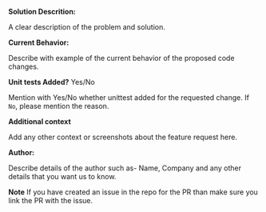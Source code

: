**Solution Descrition:**

A clear description of the problem and solution.

**Current Behavior:**

Describe with example of the current behavior of the proposed code changes.

**Unit tests Added?** Yes/No

Mention with Yes/No whether unittest added for the requested change. If `No`, please mention the reason.

**Additional context**

Add any other context or screenshots about the feature request here.

**Author:**

Describe details of the author such as- Name, Company and any other details that you want us to know. 

**Note**
If you have created an issue in the repo for the PR than make sure you link the PR with the issue.
